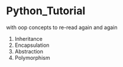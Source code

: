 # Python_Tutorial

with oop concepts to re-read again and again

1. Inheritance
2. Encapsulation
3. Abstraction
4. Polymorphism
